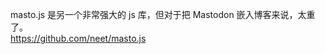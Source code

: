 <p>masto.js 是另一个非常强大的 js 库，但对于把 Mastodon 嵌入博客来说，太重了。<br /><a href="https://github.com/neet/masto.js" target="_blank" rel="nofollow noopener" translate="no"><span class="invisible">https://</span><span class="">github.com/neet/masto.js</span><span class="invisible"></span></a></p>